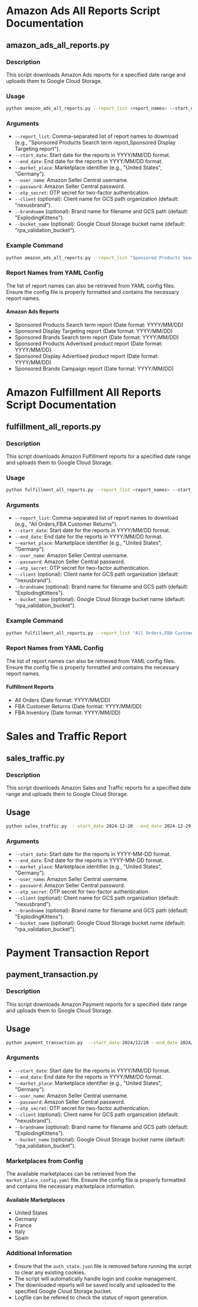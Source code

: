 # Amazon Ads All Reports Script Documentation

## amazon_ads_all_reports.py

### Description
This script downloads Amazon Ads reports for a specified date range and uploads them to Google Cloud Storage.

### Usage
```bash
python amazon_ads_all_reports.py --report_list <report_names> --start_date <start_date> --end_date <end_date> --market_place <market_place> --user_name <user_name> --password <password> --otp_secret <otp_secret> --client <client> --brandname <brandname> --bucket_name <bucket_name>
```

### Arguments
- `--report_list`: Comma-separated list of report names to download (e.g., "Sponsored Products Search term report,Sponsored Display Targeting report").
- `--start_date`: Start date for the reports in YYYY/MM/DD format.
- `--end_date`: End date for the reports in YYYY/MM/DD format.
- `--market_place`: Marketplace identifier (e.g., "United States", "Germany").
- `--user_name`: Amazon Seller Central username.
- `--password`: Amazon Seller Central password.
- `--otp_secret`: OTP secret for two-factor authentication.
- `--client` (optional): Client name for GCS path organization (default: "nexusbrand").
- `--brandname` (optional): Brand name for filename and GCS path (default: "ExplodingKittens").
- `--bucket_name` (optional): Google Cloud Storage bucket name (default: "rpa_validation_bucket").

### Example Command
```bash
python amazon_ads_all_reports.py --report_list "Sponsored Products Search term report,Sponsored Display Targeting report" --start_date "2023/01/01" --end_date "2023/01/31" --market_place "United States" --user_name "client_username" --password "client_password" --otp_secret "otp_secret"
```

### Report Names from YAML Config
The list of report names can also be retrieved from YAML config files. Ensure the config file is properly formatted and contains the necessary report names.

#### Amazon Ads Reports
- Sponsored Products Search term report (Date format: YYYY/MM/DD)
- Sponsored Display Targeting report (Date format: YYYY/MM/DD)
- Sponsored Brands Search term report (Date format: YYYY/MM/DD)
- Sponsored Products Advertised product report (Date format: YYYY/MM/DD)
- Sponsored Display Advertised product report (Date format: YYYY/MM/DD)
- Sponsored Brands Campaign report (Date format: YYYY/MM/DD)



# Amazon Fulfillment All Reports Script Documentation

## fulfillment_all_reports.py

### Description
This script downloads Amazon Fulfillment reports for a specified date range and uploads them to Google Cloud Storage.

### Usage
```bash
python fulfillment_all_reports.py --report_list <report_names> --start_date <start_date> --end_date <end_date> --market_place <market_place> --user_name <user_name> --password <password> --otp_secret <otp_secret> --client <client> --brandname <brandname> --bucket_name <bucket_name>
```

### Arguments
- `--report_list`: Comma-separated list of report names to download (e.g., "All Orders,FBA Customer Returns").
- `--start_date`: Start date for the reports in YYYY/MM/DD format.
- `--end_date`: End date for the reports in YYYY/MM/DD format.
- `--market_place`: Marketplace identifier (e.g., "United States", "Germany").
- `--user_name`: Amazon Seller Central username.
- `--password`: Amazon Seller Central password.
- `--otp_secret`: OTP secret for two-factor authentication.
- `--client` (optional): Client name for GCS path organization (default: "nexusbrand").
- `--brandname` (optional): Brand name for filename and GCS path (default: "ExplodingKittens").
- `--bucket_name` (optional): Google Cloud Storage bucket name (default: "rpa_validation_bucket").

### Example Command
```bash
python fulfillment_all_reports.py --report_list "All Orders,FBA Customer Returns" --start_date "2023/01/01" --end_date "2023/01/31" --market_place "United States" --user_name "client_username" --password "client_password" --otp_secret "otp_secret"
```

### Report Names from YAML Config
The list of report names can also be retrieved from YAML config files. Ensure the config file is properly formatted and contains the necessary report names.

#### Fulfillment Reports
- All Orders (Date format: YYYY/MM/DD)
- FBA Customer Returns (Date format: YYYY/MM/DD)
- FBA Inventory (Date format: YYYY/MM/DD)


# Sales and Traffic Report

## sales_traffic.py

### Description
This script downloads Amazon Sales and Traffic reports for a specified date range and uploads them to Google Cloud Storage.

## Usage
```bash
python sales_traffic.py  --start_date 2024-12-20 --end_date 2024-12-29 --market_place 'Italy' --user_name 'client_username' --password 'client_password' --otp_secret 'otp_secret'
```

### Arguments
- `--start_date`: Start date for the reports in YYYY-MM-DD format.
- `--end_date`: End date for the reports in YYYY-MM-DD format.
- `--market_place`: Marketplace identifier (e.g., "United States", "Germany").
- `--user_name`: Amazon Seller Central username.
- `--password`: Amazon Seller Central password.
- `--otp_secret`: OTP secret for two-factor authentication.
- `--client` (optional): Client name for GCS path organization (default: "nexusbrand").
- `--brandname` (optional): Brand name for filename and GCS path (default: "ExplodingKittens").
- `--bucket_name` (optional): Google Cloud Storage bucket name (default: "rpa_validation_bucket").


# Payment Transaction Report

## payment_transaction.py

### Description
This script downloads Amazon Payment reports for a specified date range and uploads them to Google Cloud Storage.

## Usage
```bash
python payment_transaction.py  --start_date 2024/12/20 --end_date 2024/12/29 --market_place 'Italy' --user_name 'client_username' --password 'client_password' --otp_secret 'otp_secret'
```

### Arguments
- `--start_date`: Start date for the reports in YYYY/MM/DD format.
- `--end_date`: End date for the reports in YYYY/MM/DD format.
- `--market_place`: Marketplace identifier (e.g., "United States", "Germany").
- `--user_name`: Amazon Seller Central username.
- `--password`: Amazon Seller Central password.
- `--otp_secret`: OTP secret for two-factor authentication.
- `--client` (optional): Client name for GCS path organization (default: "nexusbrand").
- `--brandname` (optional): Brand name for filename and GCS path (default: "ExplodingKittens").
- `--bucket_name` (optional): Google Cloud Storage bucket name (default: "rpa_validation_bucket").

### Marketplaces from Config
The available marketplaces can be retrieved from the `market_place_config.yaml` file. Ensure the config file is properly formatted and contains the necessary marketplace information.

#### Available Marketplaces
- United States
- Germany
- France
- Italy
- Spain

### Additional Information
- Ensure that the `auth_state.json` file is removed before running the script to clear any existing cookies.
- The script will automatically handle login and cookie management.
- The downloaded reports will be saved locally and uploaded to the specified Google Cloud Storage bucket.
- Logfile can be refered to check the status of report generation. 